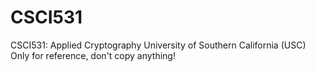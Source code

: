 # CSCI531
CSCI531: Applied Cryptography
University of Southern California (USC)
Only for reference, don't copy anything!
